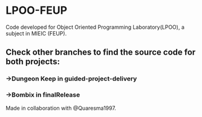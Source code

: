 # LPOO-FEUP

 Code developed for Object Oriented Programming Laboratory(LPOO), a subject in MIEIC (FEUP).
 
 ## Check other branches to find the source code for both projects:
 
 ### ->Dungeon Keep in guided-project-delivery
 
 ### ->Bombix in finalRelease
 
 
 
 Made in collaboration with @Quaresma1997.
